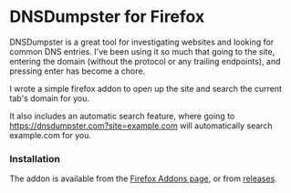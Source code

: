 # DNSDumpster for Firefox

DNSDumpster is a great tool for investigating websites and looking for common DNS entries. I've been using it so much that going to the site, entering the domain (without the protocol or any trailing endpoints), and pressing enter has become a chore.

I wrote a simple firefox addon to open up the site and search the current tab's domain for you.

It also includes an automatic search feature, where going to https://dnsdumpster.com?site=example.com will automatically search example.com for you.

### Installation

The addon is available from the [Firefox Addons page](https://addons.mozilla.org/en-US/firefox/addon/dnsdumpster/), or from [releases](https://github.com/natesales/dnsdumpster-firefox/releases).
